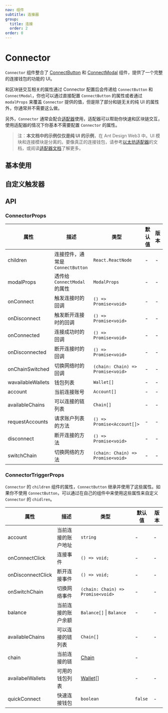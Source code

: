 ```yaml
---
nav: 组件
subtitle: 连接器
group:
  title: 连接
  order: 2
order: 0
---
```


# Connector

`Connector` 组件整合了 [ConnectButton](../connect-button/index.zh-CN.md) 和 [ConnectModal](../connect-modal/index.zh-CN.md) 组件，提供了一个完整的连接钱包的功能的 UI。

和区块链交互相关的属性通过 Connector 配置后会传递给 `ConnectButton` 和 `ConnectModal`，你也可以通过直接配置 `ConnectButton` 的属性或者通过 `modalProps` 来覆盖 `Connector` 提供的值，但是除了部分和链无关的纯 UI 的属性外，你通常并不需要这么做。

另外，`Connector` 通常会配合[适配器](../../guide/adapter)使用，适配器可以帮助你快速和区块链交互，使用适配器的情况下你基本不需要配置 `Connector` 的属性。

> 注：**本文档中的示例仅仅是纯 UI 的示例**，在 Ant Design Web3 中。UI 模块和连接模块是分离的。要像真正的连接钱包，请参考[以太坊适配器](../ethereum/index.zh-CN.md)的文档，或阅读[适配器文档](../../../../docs/guide/adapter.zh-CN.md)了解更多。

## 基本使用

<code src="./demos/basic.tsx"></code>

## 自定义触发器

<code src="./demos/custom-trigger.tsx"></code>

## API

### ConnectorProps

| 属性 | 描述 | 类型 | 默认值 | 版本 |
| --- | --- | --- | --- | --- |
| children | 连接控件，通常是 `ConnectButton` | `React.ReactNode` | - | - |
| modalProps | 透传给 `ConnectModal` 的属性 | `ModalProps` | - | - |
| onConnect | 触发连接时的回调 | `() => Promise<void>` | - | - |
| onDisconnect | 触发断开连接时的回调 | `() => Promise<void>` | - | - |
| onConnected | 连接成功时的回调 | `() => Promise<void>` | - | - |
| onDisconnected | 断开连接时的回调 | `() => Promise<void>` | - | - |
| onChainSwitched | 切换网络时的回调 | `(chain: Chain) => Promise<void>` | - | - |
| wavailableWallets | 钱包列表 | `Wallet[]` | - | - |
| account | 当前连接账号 | `Account[]` | - | - |
| availableChains | 可以连接的链列表 | `Chain[]` | - | - |
| requestAccounts | 请求账户列表的方法 | `() => Promise<Account[]>` | - | - |
| disconnect | 断开连接的方法 | `() => Promise<void>` | - | - |
| switchChain | 切换网络的方法 | `(chain: Chain) => Promise<void>` | - | - |

### ConnectorTriggerProps

`Connector` 的 `children` 组件的属性，`ConnectButton` 继承并使用了这些属性。如果你不使用 `ConnectButton`，可以通过在自己的组件中来使用这些属性来自定义 `Connector` 的 `chidlren`。

| 属性              | 描述               | 类型                                 | 默认值  | 版本 |
| ----------------- | ------------------ | ------------------------------------ | ------- | ---- |
| account           | 当前连接的账户地址 | `string`                             | -       | -    |
| onConnectClick    | 连接事件           | `() => void;`                        | -       | -    |
| onDisconnectClick | 断开连接事件       | `() => void;`                        | -       | -    |
| onSwitchChain     | 切换网络事件       | `(chain: Chain) => Promise<void>`    | -       | -    |
| balance           | 当前连接的账户余额 | `Balance[]` \| `Balance`             | -       | -    |
| availableChains   | 可以连接的链列表   | `Chain[]`                            | -       | -    |
| chain             | 当前连接的链       | [Chain](/components/types#chain)     | -       |      |
| availabelWallets  | 可用的钱包列表     | [Wallet](/components/types#wallet)[] | -       | -    |
| quickConnect      | 快速连接钱包       | `boolean`                            | `false` | -    |

